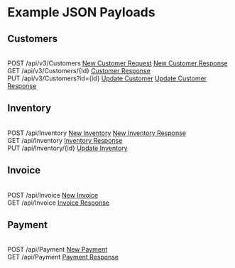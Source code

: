
# Example JSON Payloads

## Customers 
<br/> POST /api/v3/Customers [New Customer Request](Customer/NewCustomerT.json) [New Customer Response](Customer/SynkSaveQueueResponseOfCustomerT.json)
<br/> GET  /api/v3/Customers/{Id} [Customer Response](Customer/GetCustomerT.json)
<br/> PUT  /api/v3/Customers?id={id} [Update Customer](Customer/NewCustomerT.json) [Update Customer Response](Customer/SynkSaveQueueResponseOfCustomerT.json)

## Inventory
<br/> POST /api/Inventory [New Inventory](Inventory/NewInventoryItemT.json) [New Inventory Response](Inventory/SynkSaveQueueResponseOfCustomerT.json)
<br/> GET  /api/Inventory [Inventory Response](Inventory/NewCustomerT.json)
<br/> PUT  /api/Inventory/{id} [Update Inventory](Inventory/NewInventoryItemT.json)

## Invoice
<br/> POST /api/Invoice [New Invoice](Invoice/NewInvoiceT.json)
<br/> GET  /api/Invoice [Invoice Response](Invoice/NewCustomerT.json)

## Payment
<br/> POST /api/Payment [New Payment](Payment/NewPaymentT.json)
<br/> GET  /api/Payment [Payment Response](Payment/NewCustomerT.json)
